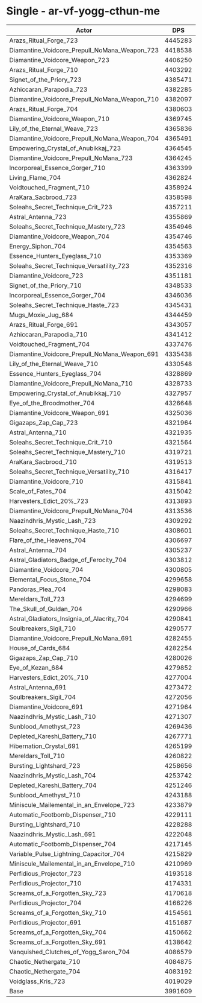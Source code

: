 # Single - ar-vf-yogg-cthun-me
| Actor | DPS | Increase |
|---|:---:|:---:|
|Arazs_Ritual_Forge_723|4445283|11.37%|
|Diamantine_Voidcore_Prepull_NoMana_Weapon_723|4418538|10.70%|
|Diamantine_Voidcore_Weapon_723|4406250|10.39%|
|Arazs_Ritual_Forge_710|4403292|10.31%|
|Signet_of_the_Priory_723|4385471|9.87%|
|Azhiccaran_Parapodia_723|4382285|9.79%|
|Diamantine_Voidcore_Prepull_NoMana_Weapon_710|4382097|9.78%|
|Arazs_Ritual_Forge_704|4380603|9.75%|
|Diamantine_Voidcore_Weapon_710|4369745|9.47%|
|Lily_of_the_Eternal_Weave_723|4365836|9.38%|
|Diamantine_Voidcore_Prepull_NoMana_Weapon_704|4365491|9.37%|
|Empowering_Crystal_of_Anubikkaj_723|4364545|9.34%|
|Diamantine_Voidcore_Prepull_NoMana_723|4364245|9.34%|
|Incorporeal_Essence_Gorger_710|4363399|9.31%|
|Living_Flame_704|4362824|9.30%|
|Voidtouched_Fragment_710|4358924|9.20%|
|AraKara_Sacbrood_723|4358598|9.19%|
|Soleahs_Secret_Technique_Crit_723|4357211|9.16%|
|Astral_Antenna_723|4355869|9.13%|
|Soleahs_Secret_Technique_Mastery_723|4354946|9.10%|
|Diamantine_Voidcore_Weapon_704|4354746|9.10%|
|Energy_Siphon_704|4354563|9.09%|
|Essence_Hunters_Eyeglass_710|4353369|9.06%|
|Soleahs_Secret_Technique_Versatility_723|4352316|9.04%|
|Diamantine_Voidcore_723|4351181|9.01%|
|Signet_of_the_Priory_710|4348533|8.94%|
|Incorporeal_Essence_Gorger_704|4346036|8.88%|
|Soleahs_Secret_Technique_Haste_723|4345431|8.86%|
|Mugs_Moxie_Jug_684|4344459|8.84%|
|Arazs_Ritual_Forge_691|4343057|8.80%|
|Azhiccaran_Parapodia_710|4341412|8.76%|
|Voidtouched_Fragment_704|4337476|8.66%|
|Diamantine_Voidcore_Prepull_NoMana_Weapon_691|4335438|8.61%|
|Lily_of_the_Eternal_Weave_710|4330548|8.49%|
|Essence_Hunters_Eyeglass_704|4328869|8.45%|
|Diamantine_Voidcore_Prepull_NoMana_710|4328733|8.45%|
|Empowering_Crystal_of_Anubikkaj_710|4327957|8.43%|
|Eye_of_the_Broodmother_704|4326648|8.39%|
|Diamantine_Voidcore_Weapon_691|4325036|8.35%|
|Gigazaps_Zap_Cap_723|4321964|8.28%|
|Astral_Antenna_710|4321935|8.28%|
|Soleahs_Secret_Technique_Crit_710|4321564|8.27%|
|Soleahs_Secret_Technique_Mastery_710|4319721|8.22%|
|AraKara_Sacbrood_710|4319513|8.21%|
|Soleahs_Secret_Technique_Versatility_710|4316417|8.14%|
|Diamantine_Voidcore_710|4315841|8.12%|
|Scale_of_Fates_704|4315042|8.10%|
|Harvesters_Edict_20%_723|4313893|8.07%|
|Diamantine_Voidcore_Prepull_NoMana_704|4313536|8.07%|
|Naazindhris_Mystic_Lash_723|4309292|7.96%|
|Soleahs_Secret_Technique_Haste_710|4308601|7.94%|
|Flare_of_the_Heavens_704|4306697|7.89%|
|Astral_Antenna_704|4305237|7.86%|
|Astral_Gladiators_Badge_of_Ferocity_704|4303812|7.82%|
|Diamantine_Voidcore_704|4300805|7.75%|
|Elemental_Focus_Stone_704|4299658|7.72%|
|Pandoras_Plea_704|4298083|7.68%|
|Mereldars_Toll_723|4294699|7.59%|
|The_Skull_of_Guldan_704|4290966|7.50%|
|Astral_Gladiators_Insignia_of_Alacrity_704|4290841|7.50%|
|Soulbreakers_Sigil_710|4290577|7.49%|
|Diamantine_Voidcore_Prepull_NoMana_691|4282455|7.29%|
|House_of_Cards_684|4282254|7.28%|
|Gigazaps_Zap_Cap_710|4280026|7.23%|
|Eye_of_Kezan_684|4279852|7.22%|
|Harvesters_Edict_20%_710|4277004|7.15%|
|Astral_Antenna_691|4273472|7.06%|
|Soulbreakers_Sigil_704|4272056|7.03%|
|Diamantine_Voidcore_691|4271964|7.02%|
|Naazindhris_Mystic_Lash_710|4271307|7.01%|
|Sunblood_Amethyst_723|4269436|6.96%|
|Depleted_Kareshi_Battery_710|4267771|6.92%|
|Hibernation_Crystal_691|4265199|6.85%|
|Mereldars_Toll_710|4260822|6.74%|
|Bursting_Lightshard_723|4258656|6.69%|
|Naazindhris_Mystic_Lash_704|4253742|6.57%|
|Depleted_Kareshi_Battery_704|4251246|6.50%|
|Sunblood_Amethyst_710|4243188|6.30%|
|Miniscule_Mailemental_in_an_Envelope_723|4233879|6.07%|
|Automatic_Footbomb_Dispenser_710|4229111|5.95%|
|Bursting_Lightshard_710|4228288|5.93%|
|Naazindhris_Mystic_Lash_691|4222048|5.77%|
|Automatic_Footbomb_Dispenser_704|4217145|5.65%|
|Variable_Pulse_Lightning_Capacitor_704|4215829|5.62%|
|Miniscule_Mailemental_in_an_Envelope_710|4210969|5.50%|
|Perfidious_Projector_723|4193518|5.06%|
|Perfidious_Projector_710|4174331|4.58%|
|Screams_of_a_Forgotten_Sky_723|4170618|4.48%|
|Perfidious_Projector_704|4166226|4.37%|
|Screams_of_a_Forgotten_Sky_710|4154561|4.08%|
|Perfidious_Projector_691|4151687|4.01%|
|Screams_of_a_Forgotten_Sky_704|4150662|3.98%|
|Screams_of_a_Forgotten_Sky_691|4138642|3.68%|
|Vanquished_Clutches_of_Yogg_Saron_704|4086579|2.38%|
|Chaotic_Nethergate_710|4084875|2.34%|
|Chaotic_Nethergate_704|4083192|2.29%|
|Voidglass_Kris_723|4019029|0.69%|
|Base|3991609|0.00%|
